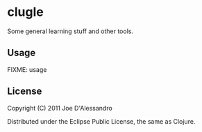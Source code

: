 # clugle

Some general learning stuff and other tools.

## Usage

FIXME: usage

## License

Copyright (C) 2011 Joe D'Alessandro

Distributed under the Eclipse Public License, the same as Clojure.
